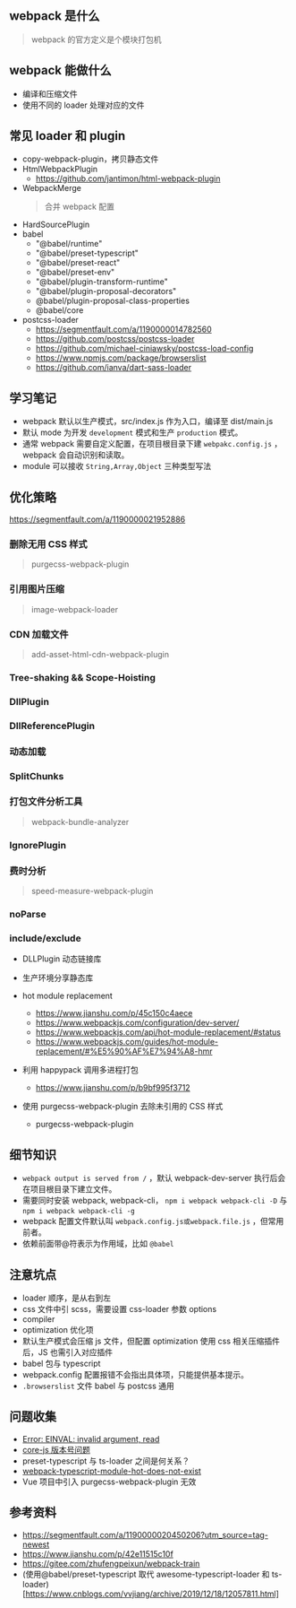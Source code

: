 ## webpack 是什么

> webpack 的官方定义是个模块打包机

## webpack 能做什么

- 编译和压缩文件
- 使用不同的 loader 处理对应的文件

## 常见 loader 和 plugin

- copy-webpack-plugin，拷贝静态文件
- HtmlWebpackPlugin
  - https://github.com/jantimon/html-webpack-plugin
- WebpackMerge
  > 合并 webpack 配置
- HardSourcePlugin
- babel
  - "@babel/runtime"
  - "@babel/preset-typescript"
  - "@babel/preset-react"
  - "@babel/preset-env"
  - "@babel/plugin-transform-runtime"
  - "@babel/plugin-proposal-decorators"
  - @babel/plugin-proposal-class-properties
  - @babel/core
- postcss-loader
  - https://segmentfault.com/a/1190000014782560
  - https://github.com/postcss/postcss-loader
  - https://github.com/michael-ciniawsky/postcss-load-config
  - https://www.npmjs.com/package/browserslist
  - https://github.com/ianva/dart-sass-loader

## 学习笔记

- webpack 默认以生产模式，src/index.js 作为入口，编译至 dist/main.js
- 默认 mode 为开发 `development` 模式和生产 `production` 模式。
- 通常 webpack 需要自定义配置，在项目根目录下建 `webpakc.config.js` ，webpack 会自动识别和读取。
- module 可以接收 `String,Array,Object` 三种类型写法

## 优化策略

https://segmentfault.com/a/1190000021952886

### 删除无用 CSS 样式

> purgecss-webpack-plugin

### 引用图片压缩

> image-webpack-loader

### CDN 加载文件

> add-asset-html-cdn-webpack-plugin

### Tree-shaking && Scope-Hoisting

### DllPlugin

### DllReferencePlugin

### 动态加载

### SplitChunks

### 打包文件分析工具

> webpack-bundle-analyzer

### IgnorePlugin

### 费时分析

> speed-measure-webpack-plugin

### noParse

### include/exclude

- DLLPlugin 动态链接库
- 生产环境分享静态库
- hot module replacement
  - https://www.jianshu.com/p/45c150c4aece
  - https://www.webpackjs.com/configuration/dev-server/
  - https://www.webpackjs.com/api/hot-module-replacement/#status
  - https://www.webpackjs.com/guides/hot-module-replacement/#%E5%90%AF%E7%94%A8-hmr
- 利用 happypack 调用多进程打包

  - https://www.jianshu.com/p/b9bf995f3712

- 使用 purgecss-webpack-plugin 去除未引用的 CSS 样式
  - purgecss-webpack-plugin

## 细节知识

- `webpack output is served from /` ，默认 webpack-dev-server 执行后会在项目根目录下建立文件。
- 需要同时安装 webpack, webpack-cli， `npm i webpack webpack-cli -D` 与 `npm i webpack webpack-cli -g`
- webpack 配置文件默认叫 `webpack.config.js或webpack.file.js` ，但常用前者。
- 依赖前面带@符表示为作用域，比如 `@babel`

## 注意坑点

- loader 顺序，是从右到左
- css 文件中引 scss，需要设置 css-loader 参数 options
- compiler
- optimization 优化项
- 默认生产模式会压缩 js 文件，但配置 optimization 使用 css 相关压缩插件后，JS 也需引入对应插件
- babel 包与 typescript
- webpack.config 配置报错不会指出具体项，只能提供基本提示。
- `.browserslist` 文件 babel 与 postcss 通用

## 问题收集

- [Error: EINVAL: invalid argument, read](https://stackoverflow.com/questions/47087759/getting-error-einval-invalid-argument-read-for-npm-install-save-dev-esli)
- [core-js 版本号问题](https://stackoverflow.com/questions/55308769/module-not-found-error-cant-resolve-core-js-es6)
- preset-typescript 与 ts-loader 之间是何关系？
- [webpack-typescript-module-hot-does-not-exist](https://stackoverflow.com/questions/40568176/webpack-typescript-module-hot-does-not-exist)
- Vue 项目中引入 purgecss-webpack-plugin 无效

## 参考资料

- https://segmentfault.com/a/1190000020450206?utm_source=tag-newest
- https://www.jianshu.com/p/42e11515c10f
- https://gitee.com/zhufengpeixun/webpack-train
- (使用@babel/preset-typescript 取代 awesome-typescript-loader 和 ts-loader)[https://www.cnblogs.com/vvjiang/archive/2019/12/18/12057811.html]

